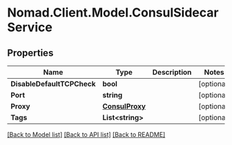 # Nomad.Client.Model.ConsulSidecarService

## Properties

Name | Type | Description | Notes
------------ | ------------- | ------------- | -------------
**DisableDefaultTCPCheck** | **bool** |  | [optional] 
**Port** | **string** |  | [optional] 
**Proxy** | [**ConsulProxy**](ConsulProxy.md) |  | [optional] 
**Tags** | **List&lt;string&gt;** |  | [optional] 

[[Back to Model list]](../README.md#documentation-for-models) [[Back to API list]](../README.md#documentation-for-api-endpoints) [[Back to README]](../README.md)

